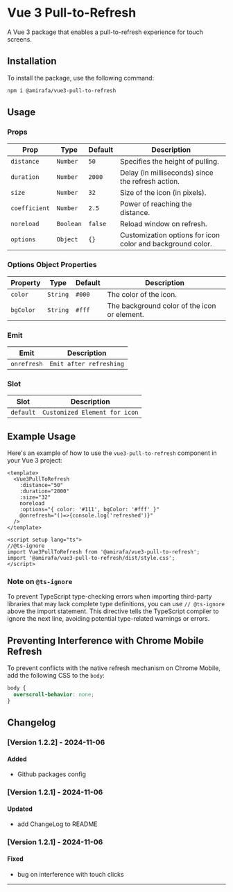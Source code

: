 # Vue 3 Pull-to-Refresh

A Vue 3 package that enables a pull-to-refresh experience for touch screens.

## Installation

To install the package, use the following command:
```bash
npm i @amirafa/vue3-pull-to-refresh
```

## Usage

### Props

| Prop          | Type            | Default | Description                                        |
|---------------|-----------------|---------|----------------------------------------------------|
| `distance`    | `Number`        | `50`    | Specifies the height of pulling.                   |
| `duration`    | `Number`        | `2000`  | Delay (in milliseconds) since the refresh action.  |
| `size`        | `Number`        | `32`    | Size of the icon (in pixels).                      |
| `coefficient` | `Number`        | `2.5`   | Power of reaching the distance.                    |
| `noreload`    | `Boolean`       | `false` | Reload window on refresh.                          |
| `options`     | `Object`        | `{}`    | Customization options for icon color and background color. |

### Options Object Properties

| Property   | Type     | Default   | Description                                  |
|------------|----------|-----------|----------------------------------------------|
| `color`    | `String` | `#000`    | The color of the icon.                       |
| `bgColor`  | `String` | `#fff`    | The background color of the icon or element. |

### Emit

| Emit        | Description                                                                      |
|-------------|-------------------------------------------------------------------------------|
| `onrefresh` | `Emit after refreshing`                                                       |

### Slot

| Slot        | Description                                                                   |
|-------------|-------------------------------------------------------------------------------|
| `default`   | `Customized Element for icon`                                                 |

## Example Usage

Here's an example of how to use the `vue3-pull-to-refresh` component in your Vue 3 project:

```vue
<template>
  <Vue3PullToRefresh 
    :distance="50" 
    :duration="2000" 
    :size="32" 
    noreload
    :options="{ color: '#111', bgColor: '#fff' }"
    @onrefresh="()=>{console.log('refreshed')}"
  />
</template>

<script setup lang="ts">
//@ts-ignore
import Vue3PullToRefresh from '@amirafa/vue3-pull-to-refresh';
import '@amirafa/vue3-pull-to-refresh/dist/style.css';
</script>
```
### Note on `@ts-ignore`
To prevent TypeScript type-checking errors when importing third-party libraries that may lack complete type definitions, you can use `// @ts-ignore` above the import statement. This directive tells the TypeScript compiler to ignore the next line, avoiding potential type-related warnings or errors.

## Preventing Interference with Chrome Mobile Refresh

To prevent conflicts with the native refresh mechanism on Chrome Mobile, add the following CSS to the `body`:

```css
body {
  overscroll-behavior: none;
}
```

## Changelog

### [Version 1.2.2] - 2024-11-06
#### Added
- Github packages config

### [Version 1.2.1] - 2024-11-06
#### Updated
- add ChangeLog to README

### [Version 1.2.1] - 2024-11-06
#### Fixed
- bug on interference with touch clicks

---
